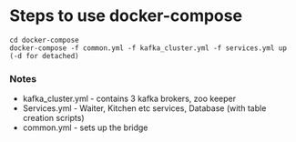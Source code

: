 # Steps to use docker-compose
```
cd docker-compose
docker-compose -f common.yml -f kafka_cluster.yml -f services.yml up
(-d for detached)
```
### Notes
- kafka_cluster.yml - contains 3 kafka brokers, zoo keeper
- Services.yml - Waiter, Kitchen etc services, Database (with table creation scripts)
- common.yml - sets up the bridge